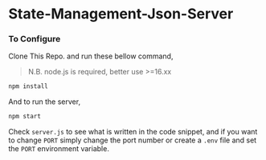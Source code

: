 # State-Management-Json-Server

### To Configure

Clone This Repo. and run these bellow command,

> N.B. node.js is required, better use >=16.xx

```bash
npm install
```

And to run the server,

```bash
npm start
```

Check `server.js` to see what is written in the code snippet, and if you want to change `PORT` simply change the port number or create a `.env` file and set the `PORT` environment variable.

